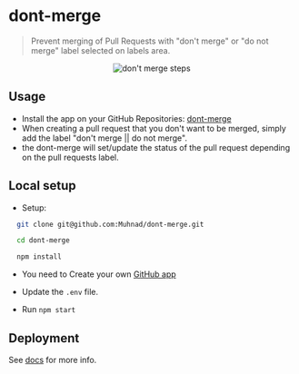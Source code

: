 # dont-merge

> Prevent merging of Pull Requests with "don't merge" or "do not merge" label selected on labels area.

<p align="center">
  <img alt="don't merge steps" src ="https://media.giphy.com/media/l4pSU121cLwSeJudG/giphy.gif"/>
</p>

## Usage
 - Install the app on your GitHub Repositories: [dont-merge](https://github.com/apps/dont-merge)
 - When creating a pull request that you don't want to be merged, simply add the label "don't merge || do not merge".
 - the dont-merge will set/update the status of the pull request depending on the pull requests label.

## Local setup

 - Setup:

  ```bash
    git clone git@github.com:Muhnad/dont-merge.git

    cd dont-merge

    npm install
  ```
 - You need to Create your own [GitHub app](https://probot.github.io/docs/development/#configure-a-github-app)
 - Update the `.env` file.

 - Run `npm start`

## Deployment

 See [docs](https://probot.github.io/docs/deployment/) for more info.
